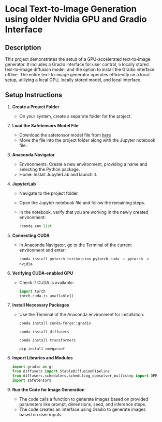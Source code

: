 # Local Text-to-Image Generation using older Nvidia GPU and Gradio Interface

## Description
This project demonstrates the setup of a GPU-accelerated text-to-image generator. 
It includes a Gradio interface for user control, a locally stored text-to-image diffusion model, and the option to install the Gradio interface offline. 
The entire text-to-image generator operates efficiently on a local setup, utilizing a local GPU, locally stored model, and local interface.

## Setup Instructions
1. **Create a Project Folder**
   - On your system, create a separate folder for the project.

2. **Load the Safetensors Model File**
   - Download the safetensor model file from [here](https://huggingface.co/dreamlike-art/dreamlike-diffusion-1.0/blob/main/dreamlike-diffusion-1.0.safetensors)
   - Move the file into the project folder along with the Jupyter notebook file.

3. **Anaconda Navigator**
   - Environments: Create a new environment, providing a name and selecting the Python package.
   - Home: Install JupyterLab and launch it.

4. **JupyterLab**
   - Navigate to the project folder.
   - Open the Jupyter notebook file and follow the remaining steps.
   - In the notebook, verify that you are working in the newly created environment:
     
     ```python
     !conda env list

5. **Connecting CUDA**
   - In Anaconda Navigator, go to the Terminal of the current environment and enter:

     `conda install pytorch torchvision pytorch-cuda -c pytorch -c nvidia`.

6. **Verifying CUDA-enabled GPU**
   - Check if CUDA is available:

     ```python
     import torch
     torch.cuda.is_available()

8. **Install Necessary Packages**
   - Use the Terminal of the Anaconda environment for installation:
     
     `conda install conda-forge::gradio`
     
     `conda install diffusers`
     
     `conda install transformers`
     
     `pip install omegaconf`

9. **Import Libraries and Modules**
   ```python
   import gradio as gr
   from diffusers import StableDiffusionPipeline
   from diffusers.schedulers.scheduling_dpmsolver_multistep import DPMSolverMultistepScheduler
   import safetensors

10. **Run the Code for Image Generation**
    - The code calls a function to generate images based on provided parameters like prompt, dimensions, seed, and inference steps.
    - The code creates an interface using Gradio to generate images based on user inputs.
